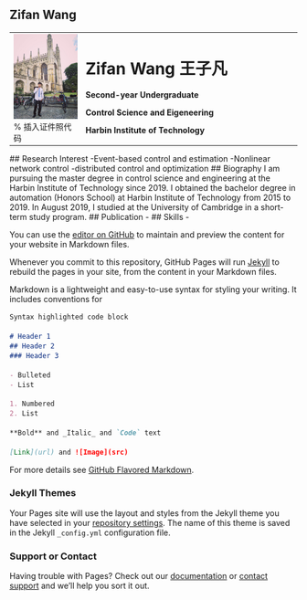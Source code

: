 ## Zifan Wang
<table border="0">
  <tr>
    <td width="25%">
      <img src="Pic.jpg" width="100%">      % 插入证件照代码
    </td>
    <td width="75%">
      <h1>Zifan Wang 王子凡</h1>
      <p><b>Second-year Undergraduate</b></p>
      <p><b>Control Science and Eigeneering</b></p>
      <p><b>Harbin Institute of Technology</b></p>
    </td>
  </tr>
</table>
## Research Interest
-Event-based control and estimation
-Nonlinear network control
-distributed control and optimization
## Biography
I am pursuing the master degree in control science and engineering at the Harbin Institute of Technology since 2019. 
I obtained the bachelor degree in automation (Honors School) at Harbin Institute of Technology from 2015 to 2019.
In August 2019, I studied at the University of Cambridge in a short-term study program.
## Publication
-
## Skills
-

You can use the [editor on GitHub](https://github.com/zifan-5528/zifan-5528.github.io/edit/master/index.md) to maintain and preview the content for your website in Markdown files.

Whenever you commit to this repository, GitHub Pages will run [Jekyll](https://jekyllrb.com/) to rebuild the pages in your site, from the content in your Markdown files.



Markdown is a lightweight and easy-to-use syntax for styling your writing. It includes conventions for

```markdown
Syntax highlighted code block

# Header 1
## Header 2
### Header 3

- Bulleted
- List

1. Numbered
2. List

**Bold** and _Italic_ and `Code` text

[Link](url) and ![Image](src)
```

For more details see [GitHub Flavored Markdown](https://guides.github.com/features/mastering-markdown/).

### Jekyll Themes

Your Pages site will use the layout and styles from the Jekyll theme you have selected in your [repository settings](https://github.com/zifan-5528/zifan-5528.github.io/settings). The name of this theme is saved in the Jekyll `_config.yml` configuration file.

### Support or Contact

Having trouble with Pages? Check out our [documentation](https://docs.github.com/categories/github-pages-basics/) or [contact support](https://github.com/contact) and we’ll help you sort it out.
